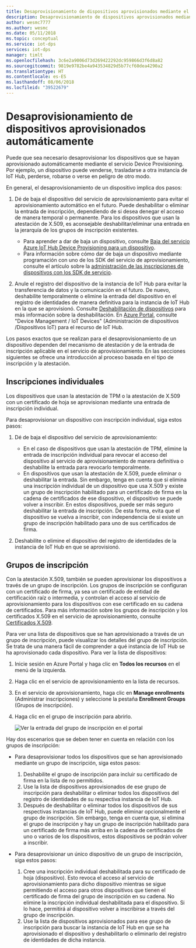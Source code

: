 ```yaml
---
title: Desaprovisionamiento de dispositivos aprovisionados mediante el servicio Azure IoT Hub Device Provisioning | Microsoft Docs
description: Desaprovisionamiento de dispositivos aprovisionados mediante el servicio Azure IoT Hub Device Provisioning
author: wesmc7777
ms.author: wesmc
ms.date: 05/11/2018
ms.topic: conceptual
ms.service: iot-dps
services: iot-dps
manager: timlt
ms.openlocfilehash: 3c6e2a9006d73d269422292dc959866d3f6d8a82
ms.sourcegitcommit: 9819e9782be4a943534829d5b77cf60dea4290a2
ms.translationtype: HT
ms.contentlocale: es-ES
ms.lasthandoff: 08/06/2018
ms.locfileid: "39522679"
---
```

# <a name="how-to-deprovision-devices-that-were-previously-auto-provisioned"></a>Desaprovisionamiento de dispositivos aprovisionados automáticamente 

Puede que sea necesario desaprovisionar los dispositivos que se hayan aprovisionado automáticamente mediante el servicio Device Provisioning. Por ejemplo, un dispositivo puede venderse, trasladarse a otra instancia de IoT Hub, perderse, robarse o verse en peligro de otro modo. 

En general, el desaprovisionamiento de un dispositivo implica dos pasos:

1. Dé de baja el dispositivo del servicio de aprovisionamiento para evitar el aprovisionamiento automático en el futuro. Puede deshabilitar o eliminar la entrada de inscripción, dependiendo de si desea denegar el acceso de manera temporal o permanente. Para los dispositivos que usan la atestación de X.509, es aconsejable deshabilitar/eliminar una entrada en la jerarquía de los grupos de inscripción existentes.  
 
   - Para aprender a dar de baja un dispositivo, consulte [Baja del servicio Azure IoT Hub Device Provisioning para un dispositivo](how-to-revoke-device-access-portal.md).
   - Para información sobre cómo dar de baja un dispositivo mediante programación con uno de los SDK del servicio de aprovisionamiento, consulte el artículo sobre la [administración de las inscripciones de dispositivos con los SDK de servicio](how-to-manage-enrollments-sdks.md).

2. Anule el registro del dispositivo de la instancia de IoT Hub para evitar la transferencia de datos y la comunicación en el futuro. De nuevo, deshabilite temporalmente o elimine la entrada del dispositivo en el registro de identidades de manera definitiva para la instancia de IoT Hub en la que se aprovisionó. Consulte [Deshabilitación de dispositivos](/azure/iot-hub/iot-hub-devguide-identity-registry#disable-devices) para más información sobre la deshabilitación. En [Azure Portal](https://portal.azure.com), consulte "Device Management / IoT Devices" (Administración de dispositivos /Dispositivos IoT) para el recurso de IoT Hub.

Los pasos exactos que se realizan para el desaprovisionamiento de un dispositivo dependen del mecanismo de atestación y de la entrada de inscripción aplicable en el servicio de aprovisionamiento. En las secciones siguientes se ofrece una introducción al proceso basada en el tipo de inscripción y la atestación.

## <a name="individual-enrollments"></a>Inscripciones individuales
Los dispositivos que usan la atestación de TPM o la atestación de X.509 con un certificado de hoja se aprovisionan mediante una entrada de inscripción individual. 

Para desaprovisionar un dispositivo con inscripción individual, siga estos pasos: 

1. Dé de baja el dispositivo del servicio de aprovisionamiento:

   - En el caso de dispositivos que usan la atestación de TPM, elimine la entrada de inscripción individual para revocar el acceso del dispositivo al servicio de aprovisionamiento de manera definitiva o deshabilite la entrada para revocarlo temporalmente. 
   - En dispositivos que usan la atestación de X.509, puede eliminar o deshabilitar la entrada. Sin embargo, tenga en cuenta que si elimina una inscripción individual de un dispositivo que usa X.509 y existe un grupo de inscripción habilitado para un certificado de firma en la cadena de certificados de ese dispositivo, el dispositivo se puede volver a inscribir. En estos dispositivos, puede ser más seguro deshabilitar la entrada de inscripción. De esta forma, evita que el dispositivo se vuelva a inscribir, con independencia de si existe un grupo de inscripción habilitado para uno de sus certificados de firma.

2. Deshabilite o elimine el dispositivo del registro de identidades de la instancia de IoT Hub en que se aprovisionó. 


## <a name="enrollment-groups"></a>Grupos de inscripción
Con la atestación X.509, también se pueden aprovisionar los dispositivos a través de un grupo de inscripción. Los grupos de inscripción se configuran con un certificado de firma, ya sea un certificado de entidad de certificación raíz o intermedia, y controlan el acceso al servicio de aprovisionamiento para los dispositivos con ese certificado en su cadena de certificados. Para más información sobre los grupos de inscripción y los certificados X.509 en el servicio de aprovisionamiento, consulte [Certificados X.509](concepts-security.md#x509-certificates). 

Para ver una lista de dispositivos que se han aprovisionado a través de un grupo de inscripción, puede visualizar los detalles del grupo de inscripción. Se trata de una manera fácil de comprender a qué instancia de IoT Hub se ha aprovisionado cada dispositivo. Para ver la lista de dispositivos: 

1. Inicie sesión en Azure Portal y haga clic en **Todos los recursos** en el menú de la izquierda.
2. Haga clic en el servicio de aprovisionamiento en la lista de recursos.
3. En el servicio de aprovisionamiento, haga clic en **Manage enrollments** (Administrar inscripciones) y seleccione la pestaña **Enrollment Groups** (Grupos de inscripción).
4. Haga clic en el grupo de inscripción para abrirlo.

   ![Ver la entrada del grupo de inscripción en el portal](./media/how-to-unprovision-devices/view-enrollment-group.png)

Hay dos escenarios que se deben tener en cuenta en relación con los grupos de inscripción:

- Para desaprovisionar todos los dispositivos que se han aprovisionado mediante un grupo de inscripción, siga estos pasos:
  1. Deshabilite el grupo de inscripción para incluir su certificado de firma en la lista de no permitidos. 
  2. Use la lista de dispositivos aprovisionados de ese grupo de inscripción para deshabilitar o eliminar todos los dispositivos del registro de identidades de su respectiva instancia de IoT Hub. 
  3. Después de deshabilitar o eliminar todos los dispositivos de sus respectivas instancias de IoT Hub, puede eliminar opcionalmente el grupo de inscripción. Sin embargo, tenga en cuenta que, si elimina el grupo de inscripción y hay un grupo de inscripción habilitado para un certificado de firma más arriba en la cadena de certificados de uno o varios de los dispositivos, estos dispositivos se podrán volver a inscribir. 

- Para desaprovisionar un único dispositivo de un grupo de inscripción, siga estos pasos:
  1. Cree una inscripción individual deshabilitada para su certificado de hoja (dispositivo). Esto revoca el acceso al servicio de aprovisionamiento para dicho dispositivo mientras se sigue permitiendo el acceso para otros dispositivos que tienen el certificado de firma del grupo de inscripción en su cadena. No elimine la inscripción individual deshabilitada para el dispositivo. Si lo hace, permitirá al dispositivo volver a inscribirse a través del grupo de inscripción. 
  2. Use la lista de dispositivos aprovisionados para ese grupo de inscripción para buscar la instancia de IoT Hub en que se ha aprovisionado el dispositivo y deshabilitarlo o eliminarlo del registro de identidades de dicha instancia. 
  
  










